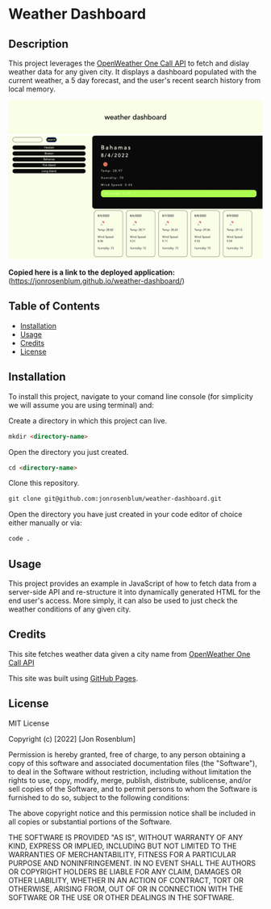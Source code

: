 # Weather Dashboard

## Description

This project leverages the [OpenWeather One Call API](https://openweathermap.org/api/one-call-api) to fetch and dislay weather data for any given city. It displays a dashboard populated with the current weather, a 5 day forecast, and the user's recent search history from local memory.

![weather dashboard](./assets/weather-dashboard.png)

**Copied here is a link to the deployed application:**
(https://jonrosenblum.github.io/weather-dashboard/)

## Table of Contents

- [Installation](#installation)
- [Usage](#usage)
- [Credits](#credits)
- [License](#license)

## Installation

To install this project, navigate to your comand line console (for simplicity we will assume you are using terminal) and:

Create a directory in which this project can live.

```md
mkdir <directory-name>
```

Open the directory you just created.

```md
cd <directory-name>
```

Clone this repository.

```md
git clone git@github.com:jonrosenblum/weather-dashboard.git
```

Open the directory you have just created in your code editor of choice either manually or via:

```md
code .
```

## Usage

This project provides an example in JavaScript of how to fetch data from a server-side API and re-structure it into dynamically generated HTML for the end user's access. More simply, it can also be used to just check the weather conditions of any given city.

## Credits

This site fetches weather data given a city name from [OpenWeather One Call API](https://openweathermap.org/api/one-call-api)

This site was built using [GitHub Pages](https://pages.github.com/).

## License

MIT License

Copyright (c) [2022] [Jon Rosenblum]

Permission is hereby granted, free of charge, to any person obtaining a copy
of this software and associated documentation files (the "Software"), to deal
in the Software without restriction, including without limitation the rights
to use, copy, modify, merge, publish, distribute, sublicense, and/or sell
copies of the Software, and to permit persons to whom the Software is
furnished to do so, subject to the following conditions:

The above copyright notice and this permission notice shall be included in all
copies or substantial portions of the Software.

THE SOFTWARE IS PROVIDED "AS IS", WITHOUT WARRANTY OF ANY KIND, EXPRESS OR
IMPLIED, INCLUDING BUT NOT LIMITED TO THE WARRANTIES OF MERCHANTABILITY,
FITNESS FOR A PARTICULAR PURPOSE AND NONINFRINGEMENT. IN NO EVENT SHALL THE
AUTHORS OR COPYRIGHT HOLDERS BE LIABLE FOR ANY CLAIM, DAMAGES OR OTHER
LIABILITY, WHETHER IN AN ACTION OF CONTRACT, TORT OR OTHERWISE, ARISING FROM,
OUT OF OR IN CONNECTION WITH THE SOFTWARE OR THE USE OR OTHER DEALINGS IN THE
SOFTWARE.
